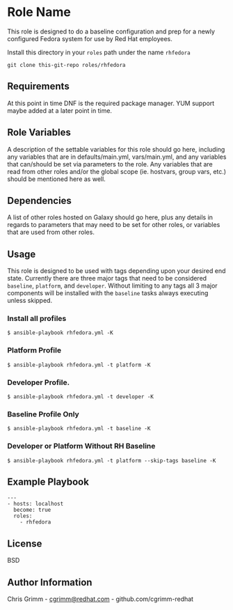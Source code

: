 Role Name
=========

This role is designed to do a baseline configuration and prep for a newly configured Fedora system for use by Red Hat employees.  

Install this directory in your `roles` path under the name `rhfedora`

```
git clone this-git-repo roles/rhfedora
```

Requirements
------------

At this point in time DNF is the required package manager.  YUM support maybe added at a later point in time.

Role Variables
--------------

A description of the settable variables for this role should go here, including any variables that are in defaults/main.yml, vars/main.yml, and any variables that can/should be set via parameters to the role. Any variables that are read from other roles and/or the global scope (ie. hostvars, group vars, etc.) should be mentioned here as well.

Dependencies
------------

A list of other roles hosted on Galaxy should go here, plus any details in regards to parameters that may need to be set for other roles, or variables that are used from other roles.

Usage
------------

This role is designed to be used with tags depending upon your desired end state.  Currently there are three major tags that need to be considered `baseline`, `platform`, and `developer`.  Without limiting to any tags all 3 major components will be installed with the `baseline` tasks always executing unless skipped.


### Install all profiles
```
$ ansible-playbook rhfedora.yml -K
```

### Platform Profile
```
$ ansible-playbook rhfedora.yml -t platform -K
```

### Developer Profile.
```
$ ansible-playbook rhfedora.yml -t developer -K
```

### Baseline Profile Only
```
$ ansible-playbook rhfedora.yml -t baseline -K
```

### Developer or Platform Without RH Baseline
```
$ ansible-playbook rhfedora.yml -t platform --skip-tags baseline -K
```

## Example Playbook

```
---
- hosts: localhost
  become: true
  roles:
    - rhfedora
```

License
-------

BSD

Author Information
------------------
Chris Grimm - cgrimm@redhat.com - github.com/cgrimm-redhat
